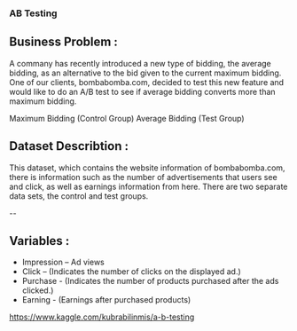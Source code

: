 ### AB Testing

## Business Problem :
A commany has recently introduced a new type of bidding, the average bidding, as an alternative to the bid given to the current maximum bidding.
One of our clients, bombabomba.com, decided to test this new feature and would like to do an A/B test to see if average bidding converts more than maximum bidding.

Maximum Bidding (Control Group)
Average Bidding (Test Group)

## Dataset Describtion :
This dataset, which contains the website information of bombabomba.com, there is information such as the number of advertisements that users see and click, as well as earnings information from here. There are two separate data sets, the control and test groups.

--

## Variables :
- Impression – Ad views
- Click – (Indicates the number of clicks on the displayed ad.)
- Purchase - (Indicates the number of products purchased after the ads clicked.)
- Earning - (Earnings after purchased products)


https://www.kaggle.com/kubrabilinmis/a-b-testing

